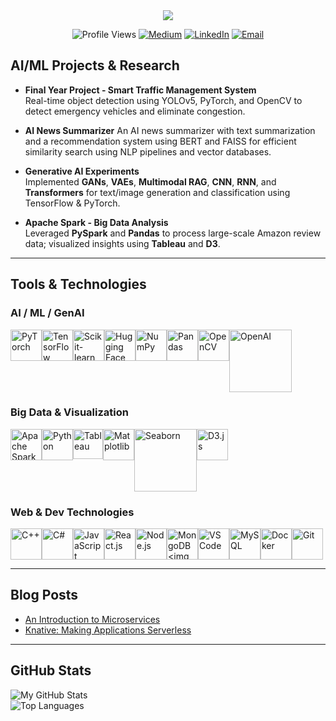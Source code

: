 <div align="center">
  <img src="https://readme-typing-svg.herokuapp.com?font=Press+Start+2P&size=15&duration=3000&pause=50&color=8bcbd5&center=true&vCenter=true&multiline=true&width=710&height=100&lines=%3E+Hi+there!+I’m+Zaib+Un+Nisa;A+recent+Computer+Science+graduate!" />
  <div align="center">

  ![Profile Views](https://komarev.com/ghpvc/?username=zaibunnisaq&color=green)
  [![Medium](https://img.shields.io/badge/Medium-Follow-black?style=flat&logo=medium)](https://medium.com/@zaibunnisachd)
  [![LinkedIn](https://img.shields.io/badge/LinkedIn-Connect-blue?style=flat&logo=linkedin)](https://www.linkedin.com/in/zaibunnisachd/)
  [![Email](https://img.shields.io/badge/Email-Contact-red?style=flat&logo=gmail)](mailto:i210383@nu.edu.pk)
  
</div>
</div>


##  AI/ML Projects & Research

-  **Final Year Project - Smart Traffic Management System**  
  Real-time object detection using YOLOv5, PyTorch, and OpenCV to detect emergency vehicles and eliminate congestion.

-  **AI News Summarizer** 
  An AI news summarizer with text summarization and a recommendation system using BERT and FAISS for efficient similarity search using NLP pipelines and vector databases.

-  **Generative AI Experiments**  
  Implemented **GANs**, **VAEs**, **Multimodal RAG**, **CNN**, **RNN**, and **Transformers** for text/image generation and classification using TensorFlow & PyTorch.

-  **Apache Spark - Big Data Analysis**  
  Leveraged **PySpark** and **Pandas** to process large-scale Amazon review data; visualized insights using **Tableau** and **D3**.

---

##  Tools & Technologies

###  AI / ML / GenAI

<div style="display: flex; flex-wrap: wrap;">
  <img src="https://cdn.jsdelivr.net/gh/devicons/devicon/icons/pytorch/pytorch-original.svg" width="50" title="PyTorch"/>
  <img src="https://cdn.jsdelivr.net/gh/devicons/devicon/icons/tensorflow/tensorflow-original.svg" width="50" title="TensorFlow"/>
  <img src="https://upload.wikimedia.org/wikipedia/commons/0/05/Scikit_learn_logo_small.svg" width="50" title="Scikit-learn" />
  <img src="https://huggingface.co/datasets/huggingface/brand-assets/resolve/main/hf-logo.png" width="50" title="Hugging Face"/>
  <img src="https://cdn.jsdelivr.net/gh/devicons/devicon/icons/numpy/numpy-original.svg" width="50" title="NumPy"/>
  <img src="https://cdn.jsdelivr.net/gh/devicons/devicon/icons/pandas/pandas-original.svg" width="50" title="Pandas"/>
  <img src="https://cdn.jsdelivr.net/gh/devicons/devicon/icons/opencv/opencv-original.svg" width="50" title="OpenCV"/>
<img src="https://cdn.worldvectorlogo.com/logos/openai-1.svg" width="100" title="OpenAI"/>
</div>

###  Big Data & Visualization

<div style="display: flex; flex-wrap: wrap;">
  <img src="https://cdn.jsdelivr.net/gh/devicons/devicon/icons/apache/apache-original.svg" width="50" title="Apache Spark"/>
  <img src="https://cdn.jsdelivr.net/gh/devicons/devicon/icons/python/python-original.svg" width="50" title="Python"/>
  <img src="https://img.icons8.com/color/48/tableau-software.png" width="48" title="Tableau" />
  <img src="https://upload.wikimedia.org/wikipedia/commons/thumb/8/84/Matplotlib_icon.svg/1024px-Matplotlib_icon.svg.png" width="50" title="Matplotlib"/>
  <img src="https://seaborn.pydata.org/_static/logo-wide-lightbg.svg" width="100" title="Seaborn"/>
  <img src="https://cdn.jsdelivr.net/gh/devicons/devicon/icons/d3js/d3js-original.svg" width="50" title="D3.js"/>

</div>

###  Web & Dev Technologies

<div style="display: flex; flex-wrap: wrap;">
  <img src="https://cdn.jsdelivr.net/gh/devicons/devicon/icons/cplusplus/cplusplus-original.svg" width="50" title="C++"/>
  <img src="https://cdn.jsdelivr.net/gh/devicons/devicon/icons/csharp/csharp-original.svg" width="50" title="C#"/>
  <img src="https://cdn.jsdelivr.net/gh/devicons/devicon/icons/javascript/javascript-original.svg" width="50" title="JavaScript"/>
  <img src="https://cdn.jsdelivr.net/gh/devicons/devicon/icons/react/react-original.svg" width="50" title="React.js"/>
  <img src="https://cdn.jsdelivr.net/gh/devicons/devicon/icons/nodejs/nodejs-original.svg" width="50" title="Node.js"/>
  <img src="https://cdn.jsdelivr.net/gh/devicons/devicon/icons/mongodb/mongodb-original.svg" width="50" title="MongoDB
  <img src="https://cdn.jsdelivr.net/gh/devicons/devicon/icons/microsoftsqlserver/microsoftsqlserver-plain.svg" width="50" title="Microsoft SQL Server"/>
  <img src="https://cdn.jsdelivr.net/gh/devicons/devicon/icons/vscode/vscode-original.svg" width="50" title="VS Code"/>
  <img src="https://cdn.jsdelivr.net/gh/devicons/devicon/icons/mysql/mysql-original.svg" width="50" title="MySQL"/>
  <img src="https://cdn.jsdelivr.net/gh/devicons/devicon/icons/docker/docker-original.svg" width="50" title="Docker"/>
  <img src="https://cdn.jsdelivr.net/gh/devicons/devicon/icons/git/git-original.svg" width="50" title="Git"/>
</div>

---

##  Blog Posts

-  [An Introduction to Microservices](https://medium.com/@zaibunnisachd/an-introduction-to-microservices-what-they-are-and-why-they-are-important-22b9c9aa8194)  
-  [Knative: Making Applications Serverless](https://medium.com/@zaibunnisachd/knative-making-applications-serverless-a5e6239c9096)

---

##  GitHub Stats

![My GitHub Stats](https://github-readme-stats.vercel.app/api?username=zaibunnisaq&show_icons=true&count_private=true&hide=prs&theme=tokyonight)  
![Top Languages](https://github-readme-stats.vercel.app/api/top-langs/?username=zaibunnisaq&langs_count=10&layout=compact&theme=tokyonight)

